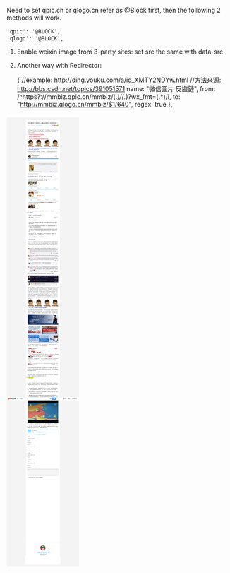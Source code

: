 Need to set qpic.cn or qlogo.cn refer as @Block first, then the following 2 methods will work.

    'qpic': '@BLOCK',
    'qlogo': '@BLOCK',

1. Enable weixin image from 3-party sites: set src the same with data-src

2. Another way with Redirector:

    {
    //example: http://ding.youku.com/a/id_XMTY2NDYw.html
    //方法來源: http://bbs.csdn.net/topics/391051571
    name: "微信圖片 反盜鏈",
    from: /^https?:\/\/mmbiz\.qpic\.cn\/mmbiz\/(.*)\/(.*)\?wx_fmt=(.*)/i,
    to: "http://mmbiz.qlogo.cn/mmbiz/$1/640",
    regex: true
    },

![](img/anti-wx-pic.jpg)